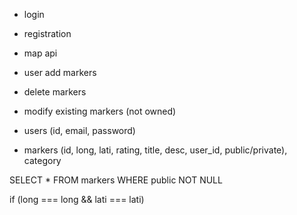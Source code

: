 * login
* registration
* map api
* user add markers
* delete markers
* modify existing markers (not owned)

* users (id, email, password)
* markers (id, long, lati, rating, title, desc, user_id, public/private), category

SELECT * FROM markers WHERE public NOT NULL


if (long === long && lati === lati)
